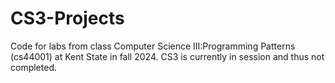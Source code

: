 # CS3-Projects
Code for labs from class Computer Science III:Programming Patterns (cs44001) at Kent State in fall 2024. CS3 is currently in session and thus not completed.  
